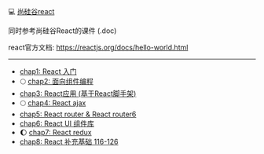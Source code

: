 :computer: [尚硅谷react](https://www.bilibili.com/video/BV1wy4y1D7JT?p=1&vd_source=c6866d088ad067762877e4b6b23ab9df)

同时参考尚硅谷React的课件 (.doc)

react官方文档: https://reactjs.org/docs/hello-world.html

---

+ [chap1: React 入门](./C1/README.md)
+ :full_moon: [chap2: 面向组件编程](./C2/README.md)
+ [chap3: React应用 (基于React脚手架)](./C3/README.md)
+ :full_moon: [chap4: React ajax](./C4/README.md)
+ [chap5: React router & React router6](./C5/README.md)
+ [chap6: React UI 组件库](./C6/README.md)
+ :moon: [chap7: React redux](./C7/README.md)
+ [chap8: React 补充基础 116-126](./C8/README.md)
